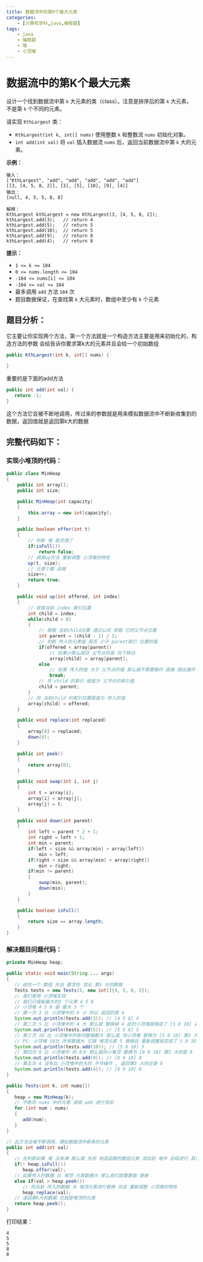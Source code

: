 ```yaml
---
title: 数据流中的第K个最大元素
categories:
    - [计算机学科,java,编程题]
tags:
    - java
    - 编程题
    - 堆
    - 小顶堆
---
```


# 数据流中的第K个最大元素

设计一个找到数据流中第 `k` 大元素的类（class）。注意是排序后的第 `k` 大元素，不是第 `k` 个不同的元素。

请实现 `KthLargest` 类：

-  `KthLargest(int k, int[] nums)` 使用整数 `k` 和整数流 `nums` 初始化对象。
-  `int add(int val)` 将 `val` 插入数据流 `nums` 后，返回当前数据流中第 `k` 大的元素。

**示例：**

```
输入：
["KthLargest", "add", "add", "add", "add", "add"]
[[3, [4, 5, 8, 2]], [3], [5], [10], [9], [4]]
输出：
[null, 4, 5, 5, 8, 8]

解释：
KthLargest kthLargest = new KthLargest(3, [4, 5, 8, 2]);
kthLargest.add(3);   // return 4
kthLargest.add(5);   // return 5
kthLargest.add(10);  // return 5
kthLargest.add(9);   // return 8
kthLargest.add(4);   // return 8
```

**提示：**

-  `1 <= k <= 104`
-  `0 <= nums.length <= 104`
-  `-104 <= nums[i] <= 104`
-  `-104 <= val <= 104`
-  最多调用 `add` 方法 `104` 次
-  题目数据保证，在查找第 `k` 大元素时，数组中至少有 `k` 个元素

## 题目分析：

它主要让你实现两个方法，第一个方法就是一个构造方法主要是用来初始化的，构造方法的参数 会给告诉你要求第k大的元素并且会给一个初始数组

```java
public KthLargest(int k, int[] nums) {
   
}
```

重要的是下面的add方法

```java
public int add(int val) {
   return -1;
}
```

这个方法它会被不断地调用，传过来的参数就是用来模拟数据流中不断新收集到的数据，返回值就是返回第k大的数据

## 完整代码如下：

### 实现小堆顶的代码：

```java
public class MinHeap
{
    public int array[];
    public int size;

    public MinHeap(int capacity)
    {
        this.array = new int[capacity];
    }

    public boolean offer(int t)
    {
        // 判断 堆 是否满了
        if(isFull())
            return false;
        // 调用up方法 重新调整 小顶堆的特性
        up(t, size);
        // 元素个数 自增
        size++;
        return true;
    }

    public void up(int offered, int index)
    {
        // 获取当前 index 索引位置
        int child = index;
        while(child > 0)
        {
            // 根据 当前child位置 通过公式 获取 它的父节点位置
            int parent = (child - 1) / 2;
            // 判断 传入的元素值 是否 小于 parent索引 位置的值
            if(offered < array[parent])
                // 如果小那么就将 父节点的值 向下移动
                array[child] = array[parent];
            else
                // 如果 传入的值 大于 父节点的值 那么就不需要操作 直接 跳出循环
                break;
            // 将 child 的索引 赋值为 父节点的索引值
            child = parent;
        }
        // 将 当前child 的索引位置赋值为 传入的值
        array[child] = offered;
    }

    public void replace(int replaced)
    {
        array[0] = replaced;
        down(0);
    }

    public int peek()
    {
        return array[0];
    }

    public void swap(int i, int j)
    {
        int t = array[i];
        array[i] = array[j];
        array[j] = t;
    }

    public void down(int parent)
    {
        int left = parent * 2 + 1;
        int right = left + 1;
        int min = parent;
        if(left < size && array[min] > array[left])
            min = left;
        if(right < size && array[min] > array[right])
            min = right;
        if(min != parent)
        {
            swap(min, parent);
            down(min);
        }
    }

    public boolean isFull()
    {
        return size == array.length;
    }
}
```

### 解决题目问题代码：

```java
private MinHeap heap;

public static void main(String ... args)
{
   // 给你一个 数组 并且 要求你 求出 第3 大的数据
   Tests tests = new Tests(3, new int[]{4, 5, 8, 2});
   // 我们使用 小顶堆实现
   // 我们只保留最大的3 个元素 4 5 8
   // 小顶堆 4 5 8 留 最大 3 个
   // 第一次 3 比 小顶堆中的 4 小 所以 返回的是 4
   System.out.println(tests.add(3)); // [4 5 8] 4
   // 第二次 5 比 小顶堆中的 4 大 那么就 替换掉 4 此时小顶堆就换成了 [5 8 10] 返回 5
   System.out.println(tests.add(5)); // [5 5 8] 5
   // 第三次 10 比 小顶堆中所有的数据都大 那么就 将小顶堆 替换为 [5 8 10] 第3 大的还是 5
   // PS: 小顶堆 10比 所有数据大 它跟 堆顶元素 5 替换后 重新调整就变成了 5 8 10 了
   System.out.println(tests.add(10)); // [5 8 10] 5
   // 第四次 9 比 小顶堆中 的 8大 那么就将小堆顶 替换为 [8 9 10] 第3 大的是 8
   System.out.println(tests.add(9)); // [8 9 10] 8
   // 第五次 4 没有比 小顶堆中的大的 不作操作 , 返回第3 大的还是 8
   System.out.println(tests.add(4)); // [8 9 10] 8
}

public Tests(int k, int nums[])
{
   heap = new MinHeap(k);
   // 不断将 nums 中的元素 调用 add 进行添加
   for (int num : nums)
   {
      add(num);
   }
}

// 此方法会被不断调用，模拟数据流中新来的元素
public int add(int val)
{
   // 先判断如果 堆 没有满 那么就 先将 构造函数的数组元素 添加到 堆中 后续进行 其它数据的判断与替换
   if(! heap.isFull())
      heap.offer(val);
   // 如果传入的数据 比 堆顶 元素数据大 那么我们就需要做 替换
   else if(val > heap.peek())
      // 将当前 传入的数据 与 堆顶元素进行替换 并且 重新调整 小顶堆的特性
      heap.replace(val);
   // 返回第k大的数据 也就是堆顶的元素
   return heap.peek();
}
```

打印结果：

```
4
5
5
8
8
```

